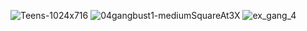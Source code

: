 ![Teens-1024x716](https://user-images.githubusercontent.com/103524073/163073681-7f1c8fe2-c690-489d-893d-e3c6c4a6f6ef.jpg)
![04gangbust1-mediumSquareAt3X](https://user-images.githubusercontent.com/103524073/163073683-b7158637-691b-4750-9425-1f5dcb921fc0.jpg)
![ex_gang_4](https://user-images.githubusercontent.com/103524073/163073684-ecd4b92e-2fdb-445c-90e1-beb637092600.jpg)
